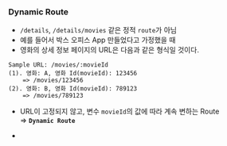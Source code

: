 
### Dynamic Route

-  `/details`, `/details/movies` 같은 정적 `route`가 아님
- 예를 들어서 박스 오피스 App 만들었다고 가정했을 때
- 영화의 상세 정보 페이지의 URL은 다음과 같은 형식일 것이다.

``` plainText
Sample URL: /movies/:movieId
(1). 영화: A, 영화 Id(movieId): 123456
	=> /movies/123456
(2). 영화: B, 영화 Id(movieId): 789123
	=> /movies/789123
```

- URL이 고정되지 않고, 변수 `movieId`의 값에 따라 계속 변하는 Route <br/>
	=> **`Dynamic Route`**

- 